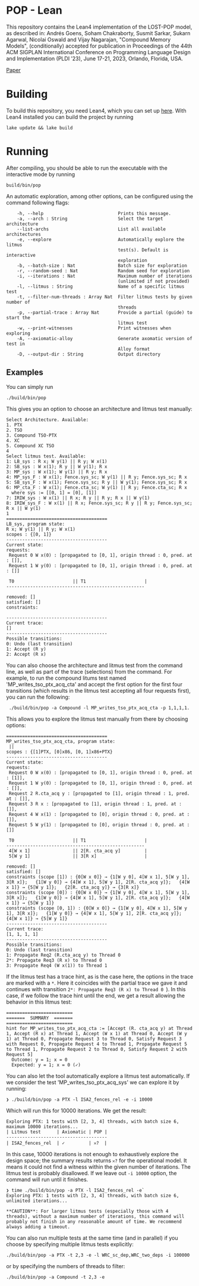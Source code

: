 # POP - Lean

This repository contains the Lean4 implementation of the LOST-POP model, as described in: 
Andrés Goens, Soham Chakraborty, Susmit Sarkar, Sukarn Agarwal, Nicolai Oswald and Vijay Nagarajan, "Compound Memory Models", (conditionally) accepted for publication in Proceedings of the 44th ACM SIGPLAN International Conference on Programming Language Design and Implementation (PLDI ’23), June 17-21, 2023, Orlando, Florida, USA.

[Paper](https://www.research.ed.ac.uk/en/publications/compound-memory-models)

# Building

To build this repository, you need Lean4, which you can set up [here](https://leanprover.github.io/lean4/doc/quickstart.html).
With Lean4 installed you can build the project by running
```
lake update && lake build
```

# Running

After compiling, you should be able to run the executable with the interactive mode by running
```
build/bin/pop
```

An automatic exploration, among other options, can be configured using the command following flags:
```
    -h, --help                            Prints this message.
    -a, --arch : String                   Select the target architecture
    --list-archs                          List all available architectures
    -e, --explore                         Automatically explore the litmus
                                          test(s). Default is interactive
                                          exploration
    -b, --batch-size : Nat                Batch size for exploration
    -r, --random-seed : Nat               Random seed for exploration
    -i, --iterations : Nat                Maximum number of iterations
                                          (unlimited if not provided)
    -l, --litmus : String                 Name of a specific litmus test
    -t, --filter-num-threads : Array Nat  Filter litmus tests by given number of
                                          threads
    -p, --partial-trace : Array Nat       Provide a partial (guide) to start the
                                          litmus test
    -w, --print-witnesses                 Print witnesses when exploring
    -A, --axiomatic-alloy                 Generate axomatic version of test in
                                          Alloy format
    -D, --output-dir : String             Output directory
```

## Examples

You can simply run
```
./build/bin/pop
```
This gives you an option to choose an architecture and litmus test manually:
```
Select Architecture. Available:
1. PTX
2. TSO
3. Compound TSO-PTX
4. XC
5. Compound XC TSO
4
Select litmus test. Available:
1: LB_sys : R x; W y(1) || R y; W x(1)
2: SB_sys : W x(1); R y || W y(1); R x
3: MP_sys : W x(1); W y(1) || R y; R x
4: MP_sys_F : W x(1); Fence.sys_sc; W y(1) || R y; Fence.sys_sc; R x
5: SB_sys_F : W x(1); Fence.sys_sc; R y || W y(1); Fence.sys_sc; R x
6: MP_cta_F : W x(1); Fence.cta_sc; W y(1) || R y; Fence.cta_sc; R x
  where sys := [[0, 1] = [0], [1]]
7: IRIW_sys : W x(1) || R x; R y || R y; R x || W y(1)
8: IRIW_sys_F : W x(1) || R x; Fence.sys_sc; R y || R y; Fence.sys_sc; R x || W y(1)
1
======================================
LB_sys, program state:
R x; W y(1) || R y; W x(1)
scopes : {[0, 1]}
--------------------------------------
Current state:
requests:
 Request 0 W x(0) : [propagated to [0, 1], origin thread : 0, pred. at : []],
 Request 1 W y(0) : [propagated to [0, 1], origin thread : 0, pred. at : []]

 T0                      || T1                      |
----------------------------------------------------

removed: []
satisfied: []
constraints:

--------------------------------------
Current trace:
[]
--------------------------------------
Possible transitions:
0: Undo (last transition)
1: Accept (R y)
2: Accept (R x)
```

You can also choose the architecture and litmus test from the command line, as well as part of the trace (selections) from the command. For example, to run the compound litums test named 'MP_writes_tso_ptx_acq_cta' and accept the first option for the first four transitions (which results in the litmus test accepting all four requests first), you can run the following:

```
 ./build/bin/pop -a Compound -l MP_writes_tso_ptx_acq_cta -p 1,1,1,1.
```
This allows you to explore the litmus test manually from there by choosing options:
```
======================================
MP_writes_tso_ptx_acq_cta, program state:
 ||
scopes : {[1]PTX, [0]x86, [0, 1]x86+PTX}
--------------------------------------
Current state:
requests:
 Request 0 W x(0) : [propagated to [0, 1], origin thread : 0, pred. at : [1]],
 Request 1 W y(0) : [propagated to [0, 1], origin thread : 0, pred. at : []],
 Request 2 R.cta_acq y : [propagated to [1], origin thread : 1, pred. at : []],
 Request 3 R x : [propagated to [1], origin thread : 1, pred. at : []],
 Request 4 W x(1) : [propagated to [0], origin thread : 0, pred. at : []],
 Request 5 W y(1) : [propagated to [0], origin thread : 0, pred. at : []]

 T0                      || T1                      |
----------------------------------------------------
 4[W x 1]                || 2[R. cta_acq y]         |
 5[W y 1]                || 3[R x]                  |

removed: []
satisfied: []
constraints (scope [1]) : {0[W x 0]} → {1[W y 0], 4[W x 1], 5[W y 1], 3[R x]};   {1[W y 0]} → {4[W x 1], 5[W y 1], 2[R. cta_acq y]};   {4[W x 1]} → {5[W y 1]};   {2[R. cta_acq y]} → {3[R x]}
constraints (scope [0]) : {0[W x 0]} → {1[W y 0], 4[W x 1], 5[W y 1], 3[R x]};   {1[W y 0]} → {4[W x 1], 5[W y 1], 2[R. cta_acq y]};   {4[W x 1]} → {5[W y 1]}
constraints (scope [0, 1]) : {0[W x 0]} → {1[W y 0], 4[W x 1], 5[W y 1], 3[R x]};   {1[W y 0]} → {4[W x 1], 5[W y 1], 2[R. cta_acq y]};   {4[W x 1]} → {5[W y 1]}
--------------------------------------
Current trace:
[1, 1, 1, 1]
--------------------------------------
Possible transitions:
0: Undo (last transition)
1: Propagate Req2 (R.cta_acq y) to Thread 0
2*: Propagate Req3 (R x) to Thread 0
3: Propagate Req4 (W x(1)) to Thread 1
```
If the litmus test has a trace hint, as is the case here, the options in the trace are marked with a `*`. Here it coincides with the partial trace we gave it and continues with transition `2*: Propagate Req3 (R x) to Thread 0 `). In this case, if we follow the trace hint until the end, we get a result allowing the behavior in this litmus test:
```
=========================
=======  SUMMARY  =======
=========================
hint for MP_writes_tso_ptx_acq_cta := [Accept (R. cta_acq y) at Thread 1, Accept (R x) at Thread 1, Accept (W x 1) at Thread 0, Accept (W y 1) at Thread 0, Propagate Request 3 to Thread 0, Satisfy Request 3 with Request 0, Propagate Request 4 to Thread 1, Propagate Request 5 to Thread 1, Propagate Request 2 to Thread 0, Satisfy Request 2 with Request 5]
  Outcome: y = 1; x = 0
  Expected: y = 1; x = 0 (✓)
```

You can also let the tool automatically explore a litmus test automatically. If we consider the test 'MP_writes_tso_ptx_acq_sys' we can explore it by running:
```
❯ ./build/bin/pop -a PTX -l ISA2_fences_rel -e -i 10000
```

Which will run this for 10000 iterations. We get the result:
```
Exploring PTX: 1 tests with [2, 3, 4] threads, with batch size 6, maximum 10000 iterations...
| Litmus test      | Axiomatic | POP |
--------------------------------------
| ISA2_fences_rel  | ✓         | 𐄂?  |
```

In this case, 10000 iterations is not enough to exhaustively explore the design space; the summary results returns `𐄂?` for the operational model. It means it could not find a witness within the given number of iterations. The litmus test is probably disallowed. If we leave out `-i 10000` option, the command will run until it finishes.
```
❯ time ./build/bin/pop -a PTX -l ISA2_fences_rel -e`
Exploring PTX: 1 tests with [2, 3, 4] threads, with batch size 6, unlimited iterations...
```

~~~
**CAUTION**: For larger litmus tests (especially those with 4 threads), without a maximum number of iterations, this command will probably not finish in any reasonable amount of time. We recommend always adding a timeout.
~~~

You can also run multiple tests at the same time (and in parallel) if you choose by specifying multiple litmus tests explicitly:
```
./build/bin/pop -a PTX -t 2,3 -e -l WRC_sc_dep,WRC_two_deps -i 100000
```
or by specifying the numbers of threads to filter:
```
./build/bin/pop -a Compound -t 2,3 -e
```
